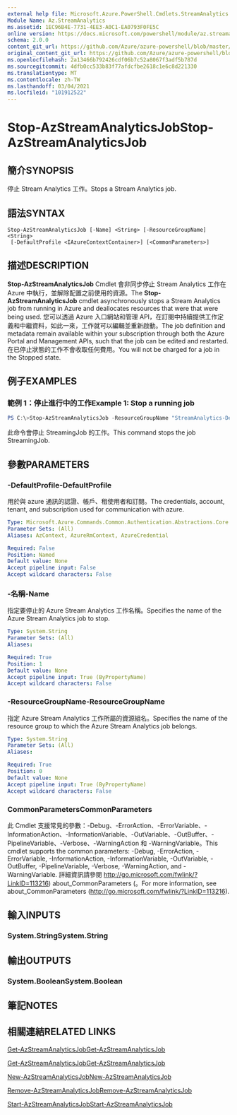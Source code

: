```yaml
---
external help file: Microsoft.Azure.PowerShell.Cmdlets.StreamAnalytics.dll-Help.xml
Module Name: Az.StreamAnalytics
ms.assetid: 1EC96B4E-7731-4EE3-A0C1-EA0793F0FE5C
online version: https://docs.microsoft.com/powershell/module/az.streamanalytics/stop-azstreamanalyticsjob
schema: 2.0.0
content_git_url: https://github.com/Azure/azure-powershell/blob/master/src/StreamAnalytics/StreamAnalytics/help/Stop-AzStreamAnalyticsJob.md
original_content_git_url: https://github.com/Azure/azure-powershell/blob/master/src/StreamAnalytics/StreamAnalytics/help/Stop-AzStreamAnalyticsJob.md
ms.openlocfilehash: 2a13466b792426cdf06b7c52a8067f3adf5b787d
ms.sourcegitcommit: 4dfb0cc533b83f77afdcfbe2618c1e6c8d221330
ms.translationtype: MT
ms.contentlocale: zh-TW
ms.lasthandoff: 03/04/2021
ms.locfileid: "101912522"
---
```

# <span data-ttu-id="2e951-101">Stop-AzStreamAnalyticsJob</span><span class="sxs-lookup"><span data-stu-id="2e951-101">Stop-AzStreamAnalyticsJob</span></span>

## <span data-ttu-id="2e951-102">簡介</span><span class="sxs-lookup"><span data-stu-id="2e951-102">SYNOPSIS</span></span>
<span data-ttu-id="2e951-103">停止 Stream Analytics 工作。</span><span class="sxs-lookup"><span data-stu-id="2e951-103">Stops a Stream Analytics job.</span></span>

## <span data-ttu-id="2e951-104">語法</span><span class="sxs-lookup"><span data-stu-id="2e951-104">SYNTAX</span></span>

```
Stop-AzStreamAnalyticsJob [-Name] <String> [-ResourceGroupName] <String>
 [-DefaultProfile <IAzureContextContainer>] [<CommonParameters>]
```

## <span data-ttu-id="2e951-105">描述</span><span class="sxs-lookup"><span data-stu-id="2e951-105">DESCRIPTION</span></span>
<span data-ttu-id="2e951-106">**Stop-AzStreamAnalyticsJob** Cmdlet 會非同步停止 Stream Analytics 工作在 Azure 中執行，並解除配置之前使用的資源。</span><span class="sxs-lookup"><span data-stu-id="2e951-106">The **Stop-AzStreamAnalyticsJob** cmdlet asynchronously stops a Stream Analytics job from running in Azure and deallocates resources that were that were being used.</span></span>
<span data-ttu-id="2e951-107">您可以透過 Azure 入口網站和管理 API，在訂閱中持續提供工作定義和中繼資料，如此一來，工作就可以編輯並重新啟動。</span><span class="sxs-lookup"><span data-stu-id="2e951-107">The job definition and metadata remain available within your subscription through both the Azure Portal and Management APIs, such that the job can be edited and restarted.</span></span>
<span data-ttu-id="2e951-108">在已停止狀態的工作不會收取任何費用。</span><span class="sxs-lookup"><span data-stu-id="2e951-108">You will not be charged for a job in the Stopped state.</span></span>

## <span data-ttu-id="2e951-109">例子</span><span class="sxs-lookup"><span data-stu-id="2e951-109">EXAMPLES</span></span>

### <span data-ttu-id="2e951-110">範例 1：停止進行中的工作</span><span class="sxs-lookup"><span data-stu-id="2e951-110">Example 1: Stop a running job</span></span>
```powershell
PS C:\>Stop-AzStreamAnalyticsJob -ResourceGroupName "StreamAnalytics-Default-West-US" -Name "StreamingJob"
```

<span data-ttu-id="2e951-111">此命令會停止 StreamingJob 的工作。</span><span class="sxs-lookup"><span data-stu-id="2e951-111">This command stops the job StreamingJob.</span></span>

## <span data-ttu-id="2e951-112">參數</span><span class="sxs-lookup"><span data-stu-id="2e951-112">PARAMETERS</span></span>

### <span data-ttu-id="2e951-113">-DefaultProfile</span><span class="sxs-lookup"><span data-stu-id="2e951-113">-DefaultProfile</span></span>
<span data-ttu-id="2e951-114">用於與 azure 通訊的認證、帳戶、租使用者和訂閱。</span><span class="sxs-lookup"><span data-stu-id="2e951-114">The credentials, account, tenant, and subscription used for communication with azure.</span></span>

```yaml
Type: Microsoft.Azure.Commands.Common.Authentication.Abstractions.Core.IAzureContextContainer
Parameter Sets: (All)
Aliases: AzContext, AzureRmContext, AzureCredential

Required: False
Position: Named
Default value: None
Accept pipeline input: False
Accept wildcard characters: False
```

### <span data-ttu-id="2e951-115">-名稱</span><span class="sxs-lookup"><span data-stu-id="2e951-115">-Name</span></span>
<span data-ttu-id="2e951-116">指定要停止的 Azure Stream Analytics 工作名稱。</span><span class="sxs-lookup"><span data-stu-id="2e951-116">Specifies the name of the Azure Stream Analytics job to stop.</span></span>

```yaml
Type: System.String
Parameter Sets: (All)
Aliases:

Required: True
Position: 1
Default value: None
Accept pipeline input: True (ByPropertyName)
Accept wildcard characters: False
```

### <span data-ttu-id="2e951-117">-ResourceGroupName</span><span class="sxs-lookup"><span data-stu-id="2e951-117">-ResourceGroupName</span></span>
<span data-ttu-id="2e951-118">指定 Azure Stream Analytics 工作所屬的資源組名。</span><span class="sxs-lookup"><span data-stu-id="2e951-118">Specifies the name of the resource group to which the Azure Stream Analytics job belongs.</span></span>

```yaml
Type: System.String
Parameter Sets: (All)
Aliases:

Required: True
Position: 0
Default value: None
Accept pipeline input: True (ByPropertyName)
Accept wildcard characters: False
```

### <span data-ttu-id="2e951-119">CommonParameters</span><span class="sxs-lookup"><span data-stu-id="2e951-119">CommonParameters</span></span>
<span data-ttu-id="2e951-120">此 Cmdlet 支援常見的參數：-Debug、-ErrorAction、-ErrorVariable、-InformationAction、-InformationVariable、-OutVariable、-OutBuffer、-PipelineVariable、-Verbose、-WarningAction 和 -WarningVariable。</span><span class="sxs-lookup"><span data-stu-id="2e951-120">This cmdlet supports the common parameters: -Debug, -ErrorAction, -ErrorVariable, -InformationAction, -InformationVariable, -OutVariable, -OutBuffer, -PipelineVariable, -Verbose, -WarningAction, and -WarningVariable.</span></span> <span data-ttu-id="2e951-121">詳細資訊請參閱 http://go.microsoft.com/fwlink/?LinkID=113216) about_CommonParameters (。</span><span class="sxs-lookup"><span data-stu-id="2e951-121">For more information, see about_CommonParameters (http://go.microsoft.com/fwlink/?LinkID=113216).</span></span>

## <span data-ttu-id="2e951-122">輸入</span><span class="sxs-lookup"><span data-stu-id="2e951-122">INPUTS</span></span>

### <span data-ttu-id="2e951-123">System.String</span><span class="sxs-lookup"><span data-stu-id="2e951-123">System.String</span></span>

## <span data-ttu-id="2e951-124">輸出</span><span class="sxs-lookup"><span data-stu-id="2e951-124">OUTPUTS</span></span>

### <span data-ttu-id="2e951-125">System.Boolean</span><span class="sxs-lookup"><span data-stu-id="2e951-125">System.Boolean</span></span>

## <span data-ttu-id="2e951-126">筆記</span><span class="sxs-lookup"><span data-stu-id="2e951-126">NOTES</span></span>

## <span data-ttu-id="2e951-127">相關連結</span><span class="sxs-lookup"><span data-stu-id="2e951-127">RELATED LINKS</span></span>

[<span data-ttu-id="2e951-128">Get-AzStreamAnalyticsJob</span><span class="sxs-lookup"><span data-stu-id="2e951-128">Get-AzStreamAnalyticsJob</span></span>](./Get-AzStreamAnalyticsJob.md)

[<span data-ttu-id="2e951-129">Get-AzStreamAnalyticsJob</span><span class="sxs-lookup"><span data-stu-id="2e951-129">Get-AzStreamAnalyticsJob</span></span>](./Get-AzStreamAnalyticsJob.md)

[<span data-ttu-id="2e951-130">New-AzStreamAnalyticsJob</span><span class="sxs-lookup"><span data-stu-id="2e951-130">New-AzStreamAnalyticsJob</span></span>](./New-AzStreamAnalyticsJob.md)

[<span data-ttu-id="2e951-131">Remove-AzStreamAnalyticsJob</span><span class="sxs-lookup"><span data-stu-id="2e951-131">Remove-AzStreamAnalyticsJob</span></span>](./Remove-AzStreamAnalyticsJob.md)

[<span data-ttu-id="2e951-132">Start-AzStreamAnalyticsJob</span><span class="sxs-lookup"><span data-stu-id="2e951-132">Start-AzStreamAnalyticsJob</span></span>](./Start-AzStreamAnalyticsJob.md)


